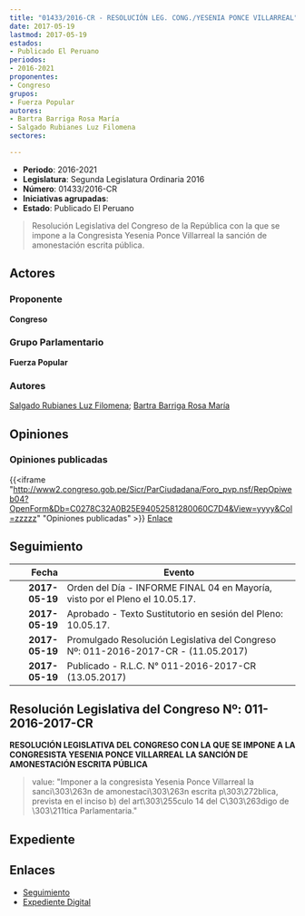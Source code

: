 ```yaml
---
title: "01433/2016-CR - RESOLUCIÓN LEG. CONG./YESENIA PONCE VILLARREAL"
date: 2017-05-19
lastmod: 2017-05-19
estados:
- Publicado El Peruano
periodos:
- 2016-2021
proponentes:
- Congreso
grupos:
- Fuerza Popular
autores:
- Bartra Barriga Rosa María
- Salgado Rubianes Luz Filomena
sectores:

---
```

- **Periodo**: 2016-2021
- **Legislatura**: Segunda Legislatura Ordinaria 2016
- **Número**: 01433/2016-CR
- **Iniciativas agrupadas**: 
- **Estado**: Publicado El Peruano

> Resolución Legislativa del Congreso de la República con la que se impone a la Congresista Yesenia Ponce Villarreal la sanción de amonestación escrita pública.


## Actores

### Proponente

**Congreso**

### Grupo Parlamentario

**Fuerza Popular**

### Autores

[Salgado Rubianes Luz Filomena](mailto:mailto:lsalgado@congreso.gob.pe); [Bartra Barriga Rosa María](mailto:mailto:rbartra@congreso.gob.pe)

## Opiniones

### Opiniones publicadas

{{<iframe "http://www2.congreso.gob.pe/Sicr/ParCiudadana/Foro_pvp.nsf/RepOpiweb04?OpenForm&Db=C0278C32A0B25E94052581280060C7D4&View=yyyy&Col=zzzzz" "Opiniones publicadas" >}}
[Enlace](http://www2.congreso.gob.pe/Sicr/ParCiudadana/Foro_pvp.nsf/RepOpiweb04?OpenForm&Db=C0278C32A0B25E94052581280060C7D4&View=yyyy&Col=zzzzz)


## Seguimiento

| Fecha | Evento |
|------:|--------|
| **2017-05-19** | Orden del Día - INFORME FINAL 04 en Mayoría, visto por el Pleno el 10.05.17. |
| **2017-05-19** | Aprobado - Texto Sustitutorio en sesión del Pleno: 10.05.17. |
| **2017-05-19** | Promulgado Resolución Legislativa del Congreso Nº: 011-2016-2017-CR - (11.05.2017) |
| **2017-05-19** | Publicado - R.L.C. N° 011-2016-2017-CR (13.05.2017) |

## Resolución Legislativa del Congreso Nº: 011-2016-2017-CR

**RESOLUCIÓN LEGISLATIVA DEL CONGRESO CON LA QUE SE IMPONE A LA CONGRESISTA YESENIA PONCE VILLARREAL LA SANCIÓN DE AMONESTACIÓN ESCRITA PÚBLICA**

> value: "Imponer a la congresista Yesenia Ponce Villarreal la sanci\303\263n de amonestaci\303\263n escrita p\303\272blica, prevista en el inciso b) del art\303\255culo 14 del C\303\263digo de \303\211tica Parlamentaria."


## Expediente

## Enlaces

- [Seguimiento](http://www2.congreso.gob.pe/Sicr/TraDocEstProc/CLProLey2016.nsf/f7fff46988ca05b1052578e100829cc7/6b9a7e0bde24a70e0525812500797e0a?OpenDocument)
- [Expediente Digital](http://www2.congreso.gob.pe/Sicr/TraDocEstProc/Expvirt_2011.nsf/visbusqptramdoc1621/01433?opendocument)

